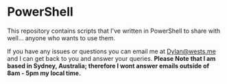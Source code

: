 # PowerShell

This repository contains scripts that I've written in PowerShell to share with well... anyone who wants to use them.

If you have any issues or questions you can email me at [Dylan@wests.me](mailto:dylan@wests.me) and I can get back to you and answer your queries.
**Please Note that I am based in Sydney, Australia; therefore I wont answer emails outside of 8am - 5pm my local time.**
